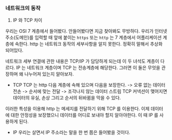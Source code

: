 ### 네트워크의 동작

1. IP 와 TCP 차이

우리는 OSI 7 계층에서 들어봤다. 안들어봤다면 지금 찾아봐도 무방하다.
우리가 인터넷 주소(도메인)를 입력할 때 앞에 붙이는 `https` 또는 `http` 는 7 계층에서 어플리케이션 계층에 속한다. http 는 네트워크 동작의 세부사항을 알지 못한다. 정확히 말해서 추상화 되어있다.

네트워크 세부 연결에 관한 내용은 TCP/IP 가 담당하게 되는데 이 두 녀석도 계층이 다르다. IP 는 네트워크 계층이며 TCP 는 전송계층에 해당한다. 그러면 이 둘은 무엇을 관장하며 왜 나누어져 있는지 알아보자.

- TCP
  TCP 는 http 다음 계층에 속해 있으며 다음을 보장한다.
  -> 오류 없는 데이터 전손
  -> 순서에 맞는 전달
  -> 조각나지 않는 데이터 스트림
  TCP 커넥션이 맺어지면 데이터의 유실, 손상 그리고 순서의 뒤바뀜을 막을 수 있다.

이러한 특성을 이용해 http 는 메세지를 전달하기 위해 TCP 를 이용한다.
이제 데이터에 대한 안정성을 보장했으니 데이터를 어디로 보내야 할지 알아야한다. 이 때 IP 를 사용하게 된다.

- IP
  우리는 살면서 IP 주소라는 말을 한 번 쯤은 들어봤을 것이다.
